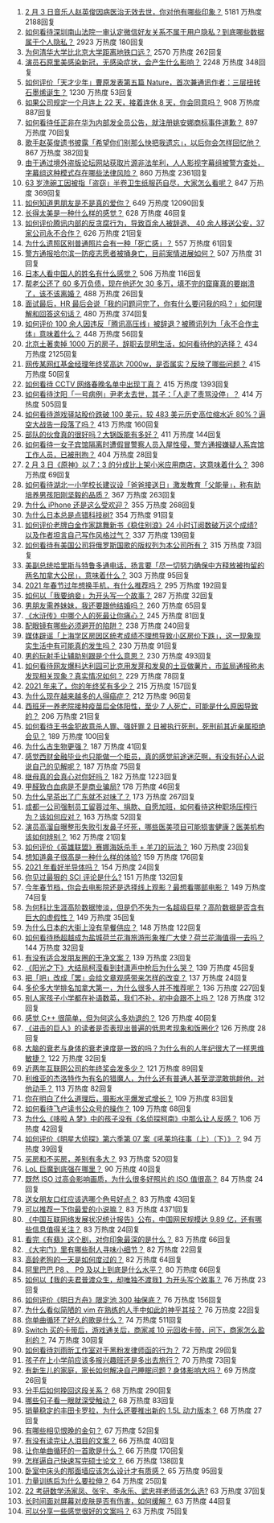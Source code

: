 1. [2 月 3 日音乐人赵英俊因病医治无效去世，你对他有哪些印象？](https://www.zhihu.com/question/442674208) 5181 万热度 2188回复
1. [如何看待深圳南山法院一审认定微信好友关系不属于用户隐私？到底哪些数据属于个人隐私？](https://www.zhihu.com/question/442675687) 2923 万热度 180回复
1. [为何清华大学比北京大学距离地铁口远？](https://www.zhihu.com/question/68012184) 2570 万热度 262回复
1. [演员石原里美感染新冠，无感染症状，会产生什么影响？](https://www.zhihu.com/question/442673754) 2248 万热度 348回复
1. [如何评价「天才少年」曹原发表第五篇 Nature，首次兼通讯作者：三层扭转石墨烯诞生？](https://www.zhihu.com/question/442476320) 1230 万热度 53回复
1. [如果公司规定一个月连上 22 天，接着连休 8 天，你会同意吗？](https://www.zhihu.com/question/386699351) 908 万热度 887回复
1. [如何看待任正非在华为内部发全员公告，就注册姚安娜商标事件道歉？](https://www.zhihu.com/question/442734895) 897 万热度 70回复
1. [歌手赵英俊遗书披露「希望你们别那么快把我遗忘」，以后你会怎样回忆他？](https://www.zhihu.com/question/442712118) 867 万热度 382回复
1. [由于通过境外盗版论坛网站获取片源非法牟利，人人影视字幕组被警方查处，字幕组这种模式存在哪些法律风险？](https://www.zhihu.com/question/442642962) 860 万热度 2361回复
1. [63 岁洗碗工因被指「盗窃」半卷卫生纸服药自尽，大家怎么看呢？](https://www.zhihu.com/question/442367306) 847 万热度 369回复
1. [如何知道男朋友是不是真的爱你？](https://www.zhihu.com/question/27369467) 649 万热度 12090回复
1. [长得太美是一种什么样的感觉？](https://www.zhihu.com/question/430297692) 628 万热度 46回复
1. [如何评价腾讯内部的反贪腐行为，导致百余人被辞退、 40 余人移送公安，37 家公司永不合作？](https://www.zhihu.com/question/442608030) 626 万热度 21回复
1. [为什么遗照区别普通照片会有一种「死亡感」？](https://www.zhihu.com/question/441598646) 557 万热度 61回复
1. [警方通报哈尔滨一防疫志愿者被捅身亡，目前案情进展如何？](https://www.zhihu.com/question/442675092) 507 万热度 31回复
1. [日本人看中国人的姓名有什么感觉？](https://www.zhihu.com/question/433563472) 506 万热度 116回复
1. [帮老公还了 60 多万负债，现在他还欠 30 多万，填不完的窟窿真的要崩溃了，该不该离婚？](https://www.zhihu.com/question/442591037) 488 万热度 26回复
1. [面试最后，HR 最后会说「我的问题问完了，你有什么要问我的吗？」如何理解和回答这句话？](https://www.zhihu.com/question/29904997) 480 万热度 374回复
1. [如何评价 100 余人因违反「腾讯高压线」被辞退？被腾讯列为「永不合作主体」意味着什么？](https://www.zhihu.com/question/442505532) 448 万热度 56回复
1. [北京土著卖掉 1000 万的房子，辞职去昆明生活，如何看待他的选择？](https://www.zhihu.com/question/442526187) 434 万热度 2125回复
1. [网传某网红基金经理年终奖高达 7000w，是否属实？反映了哪些问题？](https://www.zhihu.com/question/442542362) 415 万热度 50回复
1. [如何看待 CCTV 网络春晚名单中出现丁真？](https://www.zhihu.com/question/441675732) 415 万热度 1393回复
1. [如何看待沈阳「一号病例」尹老太去世，其子：「人走了责骂没停」？](https://www.zhihu.com/question/442659608) 414 万热度 505回复
1. [如何看待游戏驿站股价跌破 100 美元，较 483 美元历史高位缩水近 80%？逼空大战告一段落了吗？](https://www.zhihu.com/question/442583001) 413 万热度 160回复
1. [部队的伙食真的很好吗？大锅饭能有多好？](https://www.zhihu.com/question/441827814) 411 万热度 144回复
1. [如何看待一女子宾馆隔离时遭假冒警察人员入屋性侵，警方通报嫌疑人系宾馆工作人员，已被刑拘？](https://www.zhihu.com/question/442607584) 404 万热度 28回复
1. [2 月 3 日《原神》以 7：3 的分成比上架小米应用商店，这意味着什么？](https://www.zhihu.com/question/442613928) 398 万热度 69回复
1. [如何看待湖北一小学校长建议设「爸爸接送日」激发教育「父能量」，称有助培养男孩阳刚坚毅的品质？](https://www.zhihu.com/question/442315669) 367 万热度 263回复
1. [为什么 iPhone 还是这么受欢迎？](https://www.zhihu.com/question/430965272) 355 万热度 268回复
1. [为什么日本总是点错科技树?](https://www.zhihu.com/question/327279221) 354 万热度 91回复
1. [如何评价老牌白金作家跳舞新书《稳住别浪》24 小时订阅数破万这个成绩? 以及作者坦言自己写作风格过气？](https://www.zhihu.com/question/442415782) 337 万热度 139回复
1. [如何看待有美国公司将俄罗斯国歌的版权列为本公司所有？](https://www.zhihu.com/question/442672930) 315 万热度 73回复
1. [美副总统哈里斯与特鲁多通电话，扬言要「尽一切努力确保中方释放被拘留的两名加拿大公民」，意味着什么？](https://www.zhihu.com/question/442515403) 303 万热度 95回复
1. [2021 年春节过年想换手机，有什么推荐吗？](https://www.zhihu.com/question/432813149) 295 万热度 192回复
1. [如何以「我要纳妾」为开头写一个故事？](https://www.zhihu.com/question/438570353) 287 万热度 32回复
1. [男朋友需养妹妹，我还要跟他结婚吗？](https://www.zhihu.com/question/442413503) 260 万热度 65回复
1. [《水浒传》中哪个人的死最让你痛心？](https://www.zhihu.com/question/407591641) 245 万热度 81回复
1. [配眼镜有哪些必须避开的陷阱？](https://www.zhihu.com/question/20123451) 238 万热度 240回复
1. [媒体辟谣「上海学区房因区统考成绩不理想导致小区房价下跌」，这一现象现实生活中有可能真的发生吗？](https://www.zhihu.com/question/441631870) 230 万热度 91回复
1. [男的玩射手让辅助别跟是个什么意思？](https://www.zhihu.com/question/437755724) 230 万热度 493回复
1. [如何看待网友爆料达利园可比克用发芽和发臭的土豆做薯片，市监局通报称未发现相关现象？真实情况如何？](https://www.zhihu.com/question/442352828) 229 万热度 78回复
1. [2021 年来了，你的年终奖有多少？](https://www.zhihu.com/question/434872123) 215 万热度 157回复
1. [为什么现在越来越多的人得癌症？](https://www.zhihu.com/question/38845112) 212 万热度 96回复
1. [西班牙一养老院接种疫苗后全体阳性，至少 7 人死亡，可能是什么原因导致的？](https://www.zhihu.com/question/442444313) 206 万热度 21回复
1. [如何看待王书金犯故意杀人罪、强奸罪 2 日被执行死刑，死刑前其近亲属拒绝会见？](https://www.zhihu.com/question/442446974) 189 万热度 100回复
1. [为什么古生物更强？](https://www.zhihu.com/question/441517769) 187 万热度 41回复
1. [感觉西财金融毕业也只能做一个柜员，真的感觉前途迷茫啊，有没有好心人说说自己的见解呢？](https://www.zhihu.com/question/438028834) 187 万热度 75回复
1. [继母真的会真心对你好吗？](https://www.zhihu.com/question/328506793) 182 万热度 1223回复
1. [甲醛致白血病是不是商业骗局?](https://www.zhihu.com/question/321744926) 178 万热度 46回复
1. [为什么早茶出了广东就不对味了？](https://www.zhihu.com/question/47756010) 173 万热度 267回复
1. [成都一公司强制员工留蓉过年、捐款、自愿加班，如何看待这种职场压榨行为？该如何应对？](https://www.zhihu.com/question/442359622) 163 万热度 52回复
1. [演员高溜自曝整形失败引发鼻子坏死，哪些医美项目可能损害健康？医美机构该如何辨别？](https://www.zhihu.com/question/442637911) 162 万热度 21回复
1. [如何评价《英雄联盟》赛娜海妖杀手 + 羊刀的玩法？](https://www.zhihu.com/question/442462924) 160 万热度 23回复
1. [想知道鼻子很高是一种什么样的体验?](https://www.zhihu.com/question/28480674) 159 万热度 176回复
1. [2021 年看好半导体吗？](https://www.zhihu.com/question/438239681) 154 万热度 24回复
1. [你见过最狠的 SCI 评论是什么?](https://www.zhihu.com/question/430036342) 151 万热度 132回复
1. [今年春节档，你会去电影院还是选择线上观影？最想看哪部电影？](https://www.zhihu.com/question/442643735) 149 万热度 74回复
1. [为何科比生涯高阶数据惨淡，但是仍不失为一名超级巨星？高阶数据是否含有巨大的虚假性？](https://www.zhihu.com/question/442276628) 149 万热度 35回复
1. [为什么日本的大街上没有早餐供应？](https://www.zhihu.com/question/19572154) 148 万热度 122回复
1. [如何看待杨超越成为盐城荷兰花海旅游形象推广大使？荷兰花海值得一去吗？](https://www.zhihu.com/question/442518012) 144 万热度 32回复
1. [有没有适合发朋友圈的干净文案？](https://www.zhihu.com/question/427302918) 139 万热度 23回复
1. [《阳光之下》大结局柯滢看到封潇声中枪后为什么哭？](https://www.zhihu.com/question/442388718) 139 万热度 45回复
1. [把「吧」改成「罢」会给文章观感带来怎样的改变？](https://www.zhihu.com/question/440770174) 137 万热度 24回复
1. [多伦多大学排名加拿大第一，为什么很多人并不推荐呢？](https://www.zhihu.com/question/314764524) 136 万热度 227回复
1. [别人家孩子小学都在补语数英，我们不补，初中会跟不上吗？](https://www.zhihu.com/question/437581262) 128 万热度 312回复
1. [感觉 C++ 很简单，但为何这么多劝退的？](https://www.zhihu.com/question/442382012) 126 万热度 40回复
1. [《进击的巨人》的读者是否表现出普遍的低思考现象和饭圈化?](https://www.zhihu.com/question/442465620) 126 万热度 28回复
1. [大脑的衰老与身体的衰老速度是一致的吗？为什么有的人年纪很大了一样思维敏捷？](https://www.zhihu.com/question/50168841) 122 万热度 32回复
1. [近两年互联网公司的年终奖会发多少？](https://www.zhihu.com/question/27674384) 121 万热度 89回复
1. [利维亚的杰洛特作为有名的猎魔人，为什么还有普通人甚至混混敢挑衅他，对他动手？](https://www.zhihu.com/question/437451519) 113 万热度 82回复
1. [你在明白了什么道理后，摄影水平爆发式增长？](https://www.zhihu.com/question/438725584) 109 万热度 83回复
1. [如何看待飞卢读书公众号的操作？](https://www.zhihu.com/question/442742788) 109 万热度 68回复
1. [为什么《哆啦 A 梦》中的孩子没有《名侦探柯南》中那么让人反感？](https://www.zhihu.com/question/60478498) 106 万热度 42回复
1. [如何评价《明星大侦探》第六季第 07 案《吼莱坞往事（上）（下）》？](https://www.zhihu.com/question/442309787) 94 万热度 39回复
1. [买房和不买房，差别有多大？](https://www.zhihu.com/question/425084039) 93 万热度 520回复
1. [LoL 巨魔到底强在哪里？](https://www.zhihu.com/question/375580134) 90 万热度 40回复
1. [既然 ISO 过高会影响画质，为什么很多好照片的 ISO 值很高？](https://www.zhihu.com/question/307252921) 84 万热度 24回复
1. [送女朋友口红应该选哪个色号好点？](https://www.zhihu.com/question/354523659) 83 万热度 43回复
1. [可以推荐一下你最爱的小说嘛？](https://www.zhihu.com/question/421140236) 83 万热度 4371回复
1. [《中国互联网络发展状况统计报告》公布，中国网民规模达 9.89 亿，还有哪些信息值得关注？](https://www.zhihu.com/question/442612392) 83 万热度 24回复
1. [看完《有翡》这个剧，对你印象最深的是什么？](https://www.zhihu.com/question/439411204) 83 万热度 66回复
1. [《大宅门》里有哪些耐人寻味小细节？](https://www.zhihu.com/question/368512840) 82 万热度 22回复
1. [高龄老狗的一天是如何度过的？](https://www.zhihu.com/question/48623504) 82 万热度 64回复
1. [阿里巴巴 P8 、 P9 及以上到底是什么水平？](https://www.zhihu.com/question/29834375) 80 万热度 66回复
1. [如何以【我的夫君普渡众生，却唯独不渡我】为开头写个故事？](https://www.zhihu.com/question/438217483) 76 万热度 23回复
1. [如何评价《明日方舟》限定池 300 抽保底？](https://www.zhihu.com/question/390582083) 76 万热度 156回复
1. [为什么看似简陋的 vim 在熟练的人手中如此的神乎其技？](https://www.zhihu.com/question/433183204) 76 万热度 22回复
1. [你单曲循环了好久的歌是什么？](https://www.zhihu.com/question/440468309) 74 万热度 511回复
1. [Switch 买的卡带后，游戏通关后，商家减 10 元回收卡带，问下，商家怎么盈利的？](https://www.zhihu.com/question/442384238) 74 万热度 30回复
1. [如何看待刘雨昕工作室对于黑粉发律师函的行为？](https://www.zhihu.com/question/442611354) 72 万热度 29回复
1. [孩子在上小学前应该多报兴趣班还是多出去旅行？](https://www.zhihu.com/question/441544222) 70 万热度 73回复
1. [有新生儿的家庭，家长如何解决自己睡眠问题？身体影响大吗？](https://www.zhihu.com/question/442429138) 69 万热度 26回复
1. [分手后如何挽回这段关系？](https://www.zhihu.com/question/296545005) 68 万热度 290回复
1. [哪些句子看一眼就深受触动？](https://www.zhihu.com/question/434160556) 68 万热度 83回复
1. [销量稳定的丰田卡罗拉，为什么还要推出新的 1.5L 动力版本？](https://www.zhihu.com/question/437837973) 68 万热度 27回复
1. [有哪些相见恨晚的金句？](https://www.zhihu.com/question/353658227) 67 万热度 52回复
1. [有没有读完让人泪目的文案？](https://www.zhihu.com/question/440718782) 66 万热度 40回复
1. [让你单曲循环的一首歌是什么？](https://www.zhihu.com/question/442192555) 66 万热度 170回复
1. [怎样逼自己快速写完硕士论文？](https://www.zhihu.com/question/322939743) 66 万热度 138回复
1. [卧室中床头的那面墙应该怎么设计才有质感？](https://www.zhihu.com/question/24711602) 65 万热度 95回复
1. [力量训练后为什么要拉伸？](https://www.zhihu.com/question/441492600) 64 万热度 25回复
1. [22 考研数学汤家凤、张宇、李永乐、武忠祥老师该怎么选?](https://www.zhihu.com/question/432943286) 63 万热度 37回复
1. [长时间面对屏幕对皮肤是否有伤害，如何缓解？](https://www.zhihu.com/question/440259819) 63 万热度 44回复
1. [可以分享一些感觉很好的文案吗？](https://www.zhihu.com/question/439096294) 63 万热度 75回复